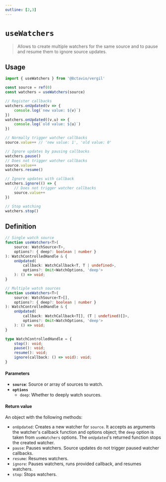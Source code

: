```yaml
---
outline: [2,3]
---
```


# `useWatchers`

> Allows to create multiple watchers for the same source and to pause and resume them to ignore source updates.

## Usage

```js
import { useWatchers } from '@8ctavio/vergil'

const source = ref(0)
const watchers = useWatchers(source)

// Register callbacks
watchers.onUpdated(v => {
	console.log(`new value: ${v}`)
})
watchers.onUpdated((v,u) => {
	console.log(`old value: ${u}`)
})

// Normally trigger watcher callbacks
source.value++ // 'new value: 1', 'old value: 0'

// Ignore updates by pausing callbacks
watchers.pause()
// Does not trigger watcher callbacks
source.value++
watchers.resume()

// Ignore updates with callback
watchers.ignore(() => {
    // Does not trigger watcher callbacks
    source.value++
})

// Stop watching
watchers.stop()
```

## Definition

```ts
// Single watch source
function useWatchers<T>(
    source: WatchSource<T>,
    options?: { deep?: boolean | number }
): WatchControlledHandle & {
    onUpdated(
        callback: WatchCallback<T, T | undefined>,
        options?: Omit<WatchOptions, 'deep'>
    ): () => void;
}

// Multiple watch sources
function useWatchers<T>(
    source: WatchSource<T>[],
    options?: { deep?: boolean | number }
): WatchControlledHandle & {
    onUpdated(
        callback: WatchCallback<T[], (T | undefined)[]>,
        options?: Omit<WatchOptions, 'deep'>
    ): () => void;
}

type WatchControlledHandle = {
    stop(): void;
    pause(): void;
    resume(): void;
    ignore(callback: () => void): void;
}
```

#### Parameters

- **`source`**: Source or array of sources to watch.
- **`options`**
    - `deep`: Whether to deeply watch sources.

#### Return value

An object with the following methods:

- `onUpdated`: Creates a new watcher for `source`. It accepts as arguments the watcher's callback function and options object; the `deep` option is taken from `useWatchers` options. The `onUpdated`'s returned function stops the created watcher.
- `pause`: Pauses watchers. Source updates do not trigger paused watcher callbacks.
- `resume`: Resumes watchers.
- `ignore`: Pauses watchers, runs provided callback, and resumes watchers.
- `stop`: Stops watchers.